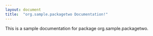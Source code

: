 ```yaml
---
layout: document
title:  "org.sample.packagetwo Documentation!"
---
```

This is a sample documentation for package org.sample.packagetwo.